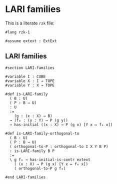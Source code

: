 # LARI families

This is a literate `rzk` file:

```rzk
#lang rzk-1
```

```rzk
#assume extext : ExtExt
```

## LARI families

```rzk
#section LARI-families

#variable I : CUBE
#variable X : I → TOPE
#variable Y : X → TOPE
```

```rzk title="BW23, Definition 3.2.2"
#def is-LARI-family
  ( B : U)
  ( P : B → U)
  : U
  :=
    (g : (x : X) → B)
  → (f₀ : (y : Y) → P (g y))
  → has-initial ((x : X) → P (g x) [Y x ↦ f₀ x])
```

```rzk title="BW23, Corollary 3.2.4"
#def is-LARI-family-orthogonal-to
  ( B : U)
  ( P : B → U)
  ( orthogonal-to-P : orthogonal-to I X Y B P)
  : is-LARI-family B P
  :=
  \ g f₀ → has-initial-is-contr extext
    ( (x : X) → P (g x) [Y x ↦ f₀ x])
    ( orthogonal-to-P g f₀)
```

```rzk
#end LARI-families
```
